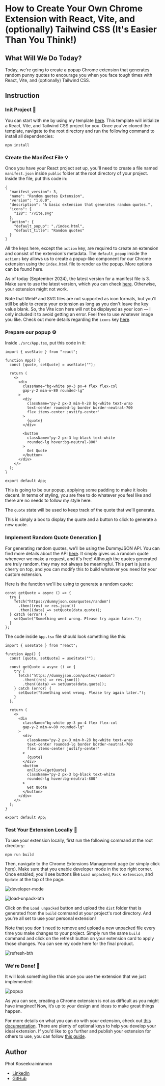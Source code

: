 # How to Create Your Own Chrome Extension with React, Vite, and (optionally) Tailwind CSS (It's Easier Than You Think!)

## What Will We Do Today?

Today, we're going to create a popup Chrome extension that generates random punny quotes to encourage you when you face tough times with React, Vite, and (optionally) Tailwind CSS.

## Instruction

### Init Project 🚀

You can start with me by using my template [here](https://github.com/photkosee/vite-react-ts-tailwind-template). This template will initialize a React, Vite, and Tailwind CSS project for you. Once you've cloned the template, navigate to the root directory and run the following command to install all dependencies:

```
npm install
```

### Create the Manifest File 💡

Once you have your React project set up, you'll need to create a file named `manifest.json` inside `public` folder at the root directory of your project. Inside the file, put this code in:

```
{
  "manifest_version": 3,
  "name": "Random quotes Extension",
  "version": "1.0.0",
  "description": "A basic extension that generates random quotes.",
  "icons": {
    "128": "/vite.svg"
  },
  "action": {
    "default_popup": "./index.html",
    "default_title": "Random quotes"
  }
}
```

All the keys here, except the `action` key, are required to create an extension and consist of the extension's metadata. The `default_popup` inside the `actions` key allows us to create a popup-like component for our Chrome extension using the `index.html` file to render as the popup. More options can be found here.

As of today (September 2024), the latest version for a manifest file is 3. Make sure to use the latest version, which you can check [here](https://developer.chrome.com/docs/extensions/reference/manifest). Otherwise, your extension might not work.

Note that WebP and SVG files are not supported as icon formats, but you'll still be able to create your extension as long as you don't leave the key value blank. So, the Vite icon here will not be displayed as your icon — I only included it to avoid getting an error. Feel free to use whatever image you like. Check out more details regarding the `icons` key [here](https://developer.chrome.com/docs/extensions/reference/manifest/icons).

### Prepare our popup ⚙️

Inside `./src/App.tsx`, put this code in it:

```
import { useState } from "react";

function App() {
  const [quote, setQuote] = useState("");

  return (
    <>
      <div
        className="bg-white py-3 px-4 flex flex-col
        gap-y-2 min-w-80 rounded-lg"
      >
        <div
          className="py-2 px-3 min-h-28 bg-white text-wrap
          text-center rounded-lg border border-neutral-700
          flex items-center justify-center"
        >
          {quote}
        </div>

        <button
          className="py-2 px-3 bg-black text-white
          rounded-lg hover:bg-neutral-800"
        >
          Get Quote
        </button>
      </div>
    </>
  );
}

export default App;
```

This is going to be our popup, applying some padding to make it looks decent. In terms of styling, you are free to do whatever you feel like and there are no needs to follow my style here.

The `quote` state will be used to keep track of the quote that we'll generate.

This is simply a box to display the quote and a button to click to generate a new quote.

### Implement Random Quote Generation 🎲

For generating random quotes, we'll be using the DummyJSON API. You can find more details about the API [here](https://dummyjson.com/docs/quotes). It simply gives us a random quote whenever we make a request, and it's free! Although the quotes generated are truly random, they may not always be meaningful. This part is just a cherry on top, and you can modify this to build whatever you need for your custom extension.

Here is the function we'll be using to generate a random quote:
```
const getQuote = async () => {
  try {
    fetch("https://dummyjson.com/quotes/random")
      .then((res) => res.json())
      .then((data) => setQuote(data.quote));
  } catch (error) {
    setQuote("Something went wrong. Please try again later.");
  }
};
```

The code inside `App.tsx` file should look something like this:
```
import { useState } from "react";

function App() {
  const [quote, setQuote] = useState("");

  const getQuote = async () => {
    try {
      fetch("https://dummyjson.com/quotes/random")
        .then((res) => res.json())
        .then((data) => setQuote(data.quote));
    } catch (error) {
      setQuote("Something went wrong. Please try again later.");
    }
  };

  return (
    <>
      <div
        className="bg-white py-3 px-4 flex flex-col
        gap-y-2 min-w-80 rounded-lg"
      >
        <div
          className="py-2 px-3 min-h-28 bg-white text-wrap
          text-center rounded-lg border border-neutral-700
          flex items-center justify-center"
        >
          {quote}
        </div>
        <button
          onClick={getQuote}
          className="py-2 px-3 bg-black text-white
          rounded-lg hover:bg-neutral-800"
        >
          Get Quote
        </button>
      </div>
    </>
  );
}

export default App;
```

### Test Your Extension Locally 🧪

To use your extension locally, first run the following command at the root directory:

```
npm run build
```

Then, navigate to the Chrome Extensions Management page (or simply click [here](chrome://extensions/)). Make sure that you enable developer mode in the top right corner. Once enabled, you'll see buttons like `Load unpacked`, `Pack extension`, and `Update` at the top of the page.

![developer-mode](https://github.com/user-attachments/assets/e5bf5505-ee3b-44cd-9e57-cce799a0f467)


![load-unpack-btn](https://github.com/user-attachments/assets/8e99343e-b7ba-4b84-a71f-6c97b3b87eba)

Click on the `Load unpacked` button and upload the `dist` folder that is generated from the `build` command at your project's root directory. And you're all set to use your personal extension!

Note that you don't need to remove and upload a new unpacked file every time you make changes to your project. Simply run the same `build` command and click on the refresh button on your extension card to apply those changes. You can see my code here for the final product.

![refresh-bth](https://github.com/user-attachments/assets/86615f4d-5f34-4243-a4f5-0157db20b943)

### We're Done! 🙌

It will look something like this once you use the extension that we just implemented:

![popup](https://github.com/user-attachments/assets/a55fcc11-34a6-4213-adbb-b32c0036c13d)

As you can see, creating a Chrome extension is not as difficult as you might have imagined! Now, it’s up to your design and ideas to make great things happen.

For more details on what you can do with your extension, check out [this documentation](https://developer.chrome.com/docs/extensions/reference/manifest). There are plenty of optional keys to help you develop your ideal extension. If you'd like to go further and publish your extension for others to use, you can follow [this guide](https://developer.chrome.com/docs/webstore/publish).

## Author
Phot Koseekrainiramon
- [LinkedIn](https://www.linkedin.com/in/phot-kosee/)
- [GitHub](https://github.com/photkosee)
